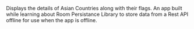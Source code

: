 Displays the details of Asian Countries along with their flags.
An app built while learning  about Room Persistance Library to store data from a Rest API offline for use when the app is offline.
